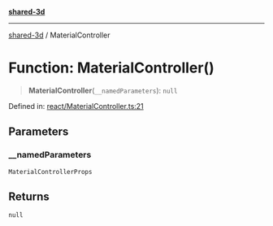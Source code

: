 [**shared-3d**](../README.md)

***

[shared-3d](../globals.md) / MaterialController

# Function: MaterialController()

> **MaterialController**(`__namedParameters`): `null`

Defined in: [react/MaterialController.ts:21](https://github.com/ysordo/shared-3d/blob/b6432fb3e17dac484f77d6ff1862cd9a4f0ddf38/src/react/MaterialController.ts#L21)

## Parameters

### \_\_namedParameters

`MaterialControllerProps`

## Returns

`null`
